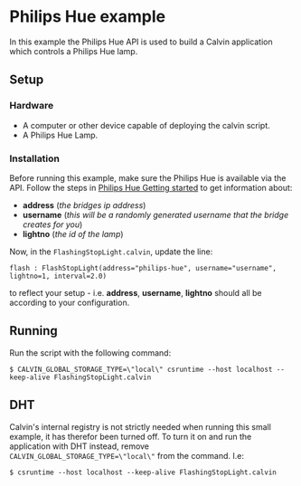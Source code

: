 # Philips Hue example

In this example the Philips Hue API is used to build a Calvin application which
controls a Philips Hue lamp.


## Setup

### Hardware

 - A computer or other device capable of deploying the calvin script.
 - A Philips Hue Lamp.

### Installation

Before running this example, make sure the Philips Hue is available via the API.
Follow the steps in [Philips Hue Getting started](https://www.developers.meethue.com/documentation/getting-started)
to get information about:
- __address__ (_the bridges ip address_)
- __username__ (_this will be a randomly generated username that the bridge creates for you_)
- __lightno__ (_the id of the lamp_)

Now, in the `FlashingStopLight.calvin`, update the line:

    flash : FlashStopLight(address="philips-hue", username="username", lightno=1, interval=2.0)

to reflect your setup - i.e. __address__, __username__, __lightno__ should all be according to
your configuration.


## Running

Run the script with the following command:

    $ CALVIN_GLOBAL_STORAGE_TYPE=\"local\" csruntime --host localhost --keep-alive FlashingStopLight.calvin

## DHT

Calvin's internal registry is not strictly needed when running this small example,
it has therefor been turned off. To turn it on and run the application with DHT
instead, remove `CALVIN_GLOBAL_STORAGE_TYPE=\"local\"` from the command. I.e:

    $ csruntime --host localhost --keep-alive FlashingStopLight.calvin






